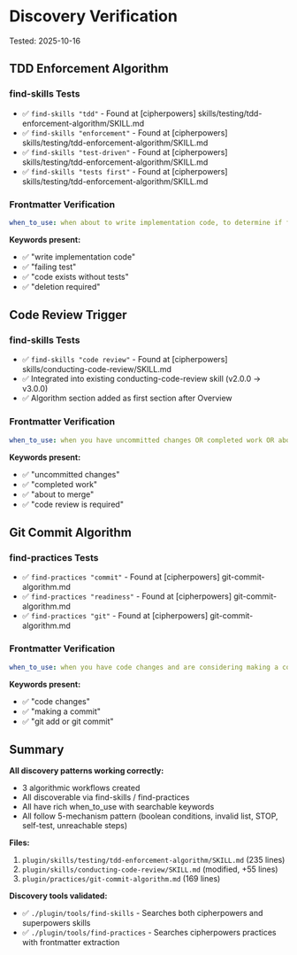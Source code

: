 # Discovery Verification

Tested: 2025-10-16

## TDD Enforcement Algorithm

### find-skills Tests
- ✅ `find-skills "tdd"` - Found at [cipherpowers] skills/testing/tdd-enforcement-algorithm/SKILL.md
- ✅ `find-skills "enforcement"` - Found at [cipherpowers] skills/testing/tdd-enforcement-algorithm/SKILL.md
- ✅ `find-skills "test-driven"` - Found at [cipherpowers] skills/testing/tdd-enforcement-algorithm/SKILL.md
- ✅ `find-skills "tests first"` - Found at [cipherpowers] skills/testing/tdd-enforcement-algorithm/SKILL.md

### Frontmatter Verification
```yaml
when_to_use: when about to write implementation code, to determine if failing test must be written first, or when code exists without tests to determine if deletion required
```

**Keywords present:**
- ✅ "write implementation code"
- ✅ "failing test"
- ✅ "code exists without tests"
- ✅ "deletion required"

## Code Review Trigger

### find-skills Tests
- ✅ `find-skills "code review"` - Found at [cipherpowers] skills/conducting-code-review/SKILL.md
- ✅ Integrated into existing conducting-code-review skill (v2.0.0 → v3.0.0)
- ✅ Algorithm section added as first section after Overview

### Frontmatter Verification
```yaml
when_to_use: when you have uncommitted changes OR completed work OR about to merge, to determine if code review is required. Also when conducting code review, when another agent asks you to review code, after being dispatched by requesting-code-review skill
```

**Keywords present:**
- ✅ "uncommitted changes"
- ✅ "completed work"
- ✅ "about to merge"
- ✅ "code review is required"

## Git Commit Algorithm

### find-practices Tests
- ✅ `find-practices "commit"` - Found at [cipherpowers] git-commit-algorithm.md
- ✅ `find-practices "readiness"` - Found at [cipherpowers] git-commit-algorithm.md
- ✅ `find-practices "git"` - Found at [cipherpowers] git-commit-algorithm.md

### Frontmatter Verification
```yaml
when_to_use: when you have code changes and are considering making a commit, before running git add or git commit
```

**Keywords present:**
- ✅ "code changes"
- ✅ "making a commit"
- ✅ "git add or git commit"

## Summary

**All discovery patterns working correctly:**
- 3 algorithmic workflows created
- All discoverable via find-skills / find-practices
- All have rich when_to_use with searchable keywords
- All follow 5-mechanism pattern (boolean conditions, invalid list, STOP, self-test, unreachable steps)

**Files:**
1. `plugin/skills/testing/tdd-enforcement-algorithm/SKILL.md` (235 lines)
2. `plugin/skills/conducting-code-review/SKILL.md` (modified, +55 lines)
3. `plugin/practices/git-commit-algorithm.md` (169 lines)

**Discovery tools validated:**
- ✅ `./plugin/tools/find-skills` - Searches both cipherpowers and superpowers skills
- ✅ `./plugin/tools/find-practices` - Searches cipherpowers practices with frontmatter extraction
